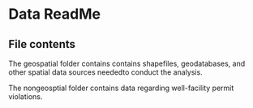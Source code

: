 # Data ReadMe

## File contents
The geospatial folder contains contains shapefiles, geodatabases, and other spatial data sources neededto conduct the analysis.

The nongeosptial folder contains data regarding well-facility permit violations.
